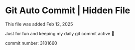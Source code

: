 # Git Auto Commit | Hidden File

This file was added Feb 12, 2025

Just for fun and keeping my daily git commit active 🤪

commit number: 3101660
